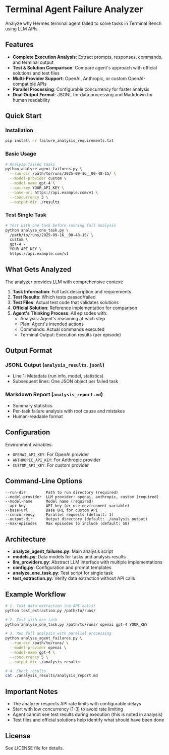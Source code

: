 # Terminal Agent Failure Analyzer

Analyze why Hermes terminal agent failed to solve tasks in Terminal Bench using LLM APIs.

## Features

- **Complete Execution Analysis**: Extract prompts, responses, commands, and terminal output
- **Test & Solution Comparison**: Compare agent's approach with official solutions and test files
- **Multi-Provider Support**: OpenAI, Anthropic, or custom OpenAI-compatible APIs
- **Parallel Processing**: Configurable concurrency for faster analysis
- **Dual Output Format**: JSONL for data processing and Markdown for human readability

## Quick Start

### Installation

```bash
pip install -r failure_analysis_requirements.txt
```

### Basic Usage

```bash
# Analyze failed tasks
python analyze_agent_failures.py \
  --run-dir /path/to/runs/2025-09-16__00-48-15/ \
  --model-provider custom \
  --model-name gpt-4 \
  --api-key YOUR_API_KEY \
  --base-url https://api.example.com/v1 \
  --concurrency 3 \
  --output-dir ./results
```

### Test Single Task

```bash
# Test with one task before running full analysis
python analyze_one_task.py \
  /path/to/runs/2025-09-16__00-48-15/ \
  custom \
  gpt-4 \
  YOUR_API_KEY \
  https://api.example.com/v1
```

## What Gets Analyzed

The analyzer provides LLM with comprehensive context:

1. **Task Information**: Full task description and requirements
2. **Test Results**: Which tests passed/failed
3. **Test Files**: Actual test code that validates solutions
4. **Official Solution**: Reference implementation for comparison
5. **Agent's Thinking Process**: All episodes with:
   - Analysis: Agent's reasoning at each step
   - Plan: Agent's intended actions
   - Commands: Actual commands executed
   - Terminal Output: Execution results (per episode)

## Output Format

### JSONL Output (`analysis_results.jsonl`)
- Line 1: Metadata (run info, model, statistics)
- Subsequent lines: One JSON object per failed task

### Markdown Report (`analysis_report.md`)
- Summary statistics
- Per-task failure analysis with root cause and mistakes
- Human-readable format

## Configuration

Environment variables:
- `OPENAI_API_KEY`: For OpenAI provider
- `ANTHROPIC_API_KEY`: For Anthropic provider
- `CUSTOM_API_KEY`: For custom provider

## Command-Line Options

```
--run-dir         Path to run directory (required)
--model-provider  LLM provider: openai, anthropic, custom (required)
--model-name      Model name (required)
--api-key         API key (or use environment variable)
--base-url        Base URL for custom API
--concurrency     Parallel requests (default: 1)
--output-dir      Output directory (default: ./analysis_output)
--max-episodes    Max episodes to include (default: 50)
```

## Architecture

- **analyze_agent_failures.py**: Main analysis script
- **models.py**: Data models for tasks and analysis results
- **llm_providers.py**: Abstract LLM interface with multiple implementations
- **config.py**: Configuration and prompt templates
- **analyze_one_task.py**: Test script for single task
- **test_extraction.py**: Verify data extraction without API calls

## Example Workflow

```bash
# 1. Test data extraction (no API calls)
python test_extraction.py /path/to/runs/

# 2. Test with one task
python analyze_one_task.py /path/to/runs/ openai gpt-4 YOUR_KEY

# 3. Run full analysis with parallel processing
python analyze_agent_failures.py \
  --run-dir /path/to/runs/ \
  --model-provider openai \
  --model-name gpt-4 \
  --concurrency 5 \
  --output-dir ./analysis_results

# 4. Check results
cat ./analysis_results/analysis_report.md
```

## Important Notes

- The analyzer respects API rate limits with configurable delays
- Start with low concurrency (1-3) to avoid rate limiting
- Agent cannot see test results during execution (this is noted in analysis)
- Test files and official solutions help identify what should have been done

## License

See LICENSE file for details.
